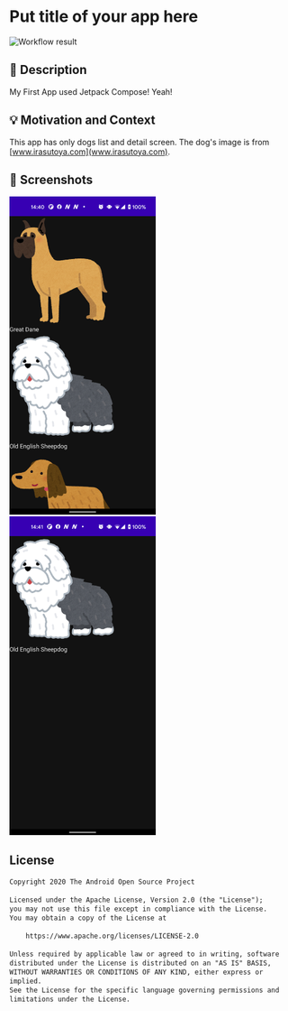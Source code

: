 # Put title of your app here
![Workflow result](https://github.com/wada811/android-dev-challenge-compose-part-1/workflows/Check/badge.svg)


## :scroll: Description
My First App used Jetpack Compose! Yeah!

## :bulb: Motivation and Context
This app has only dogs list and detail screen.
The dog's image is from [www.irasutoya.com](www.irasutoya.com).

## :camera_flash: Screenshots
<img src="/results/screenshot_1.png" width="260">&emsp;<img src="/results/screenshot_2.png" width="260">

## License
```
Copyright 2020 The Android Open Source Project

Licensed under the Apache License, Version 2.0 (the "License");
you may not use this file except in compliance with the License.
You may obtain a copy of the License at

    https://www.apache.org/licenses/LICENSE-2.0

Unless required by applicable law or agreed to in writing, software
distributed under the License is distributed on an "AS IS" BASIS,
WITHOUT WARRANTIES OR CONDITIONS OF ANY KIND, either express or implied.
See the License for the specific language governing permissions and
limitations under the License.
```